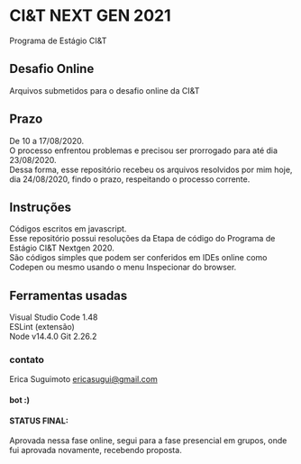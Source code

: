 # CI&T NEXT GEN 2021
Programa de Estágio CI&T
## Desafio Online
Arquivos submetidos para o desafio online da CI&T  
  
## Prazo
De 10 a 17/08/2020.  
O processo enfrentou problemas e precisou ser prorrogado para até dia 23/08/2020.  
Dessa forma, esse repositório recebeu os arquivos resolvidos por mim hoje, dia 24/08/2020, findo o prazo, respeitando o processo corrente.

## Instruções
Códigos escritos em javascript.  
Esse repositório possui resoluções da Etapa de código do Programa de Estágio CI&T Nextgen 2020.  
São códigos simples que podem ser conferidos em IDEs online como Codepen ou mesmo usando o menu Inspecionar do browser.  

## Ferramentas usadas
Visual Studio Code 1.48  
ESLint (extensão)  
Node v14.4.0
Git 2.26.2

### contato
Erica Suguimoto
ericasugui@gmail.com

#### bot :)

#### STATUS FINAL:
Aprovada nessa fase online, segui para a fase presencial em grupos, onde fui aprovada novamente, recebendo proposta.
